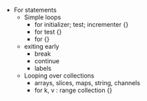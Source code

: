 * For statements
  * Simple loops
    * for initializer; test; incrementer {}
    * for test {}
    * for {}
  * exiting early
    * break
    * continue
    * labels
  * Looping over collections
    * arrays, slices, maps, string, channels
    * for k, v : range collection {}
